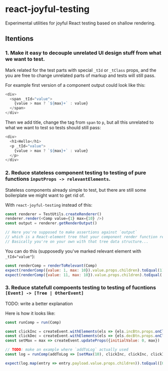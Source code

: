 # react-joyful-testing

Experimental utilities for joyful React testing based on shallow rendering.


## Itentions

### 1. Make it easy to decouple unrelated UI design stuff from what we want to test.

Mark related for the test parts with special `_tId` or `_tClass` props, and the you are free to change unrelated parts of markup and tests will still pass.

For example first version of a component output could look like this:

```js
<div>
  <span _tId="value">
    {value > max ? `${max}+` : value}
  </span>
</div>
```

Then we add title, change the tag from `span` to `p`, but all this unrelated to what we want to test so tests should still pass:

```js
<div>
  <h1>Hello</h1>
  <p _tId="value">
    {value > max ? `${max}+` : value}
  </p>
</div>
```

### 2. Reduce stateless component testing to testing of pure functions `inputProps -> relevantElements`.

Stateless components already simple to test, but there are still some boilerplate we might want to get rid of.

With `react-joyful-testing` instead of this:

```js
const renderer = TestUtils.createRenderer()
renderer.render(<Comp value={1} max={10} />)
const output = renderer.getRenderOutput()

// Here you're supposed to make assertions against `output` 
// which is a React-element tree that your component render function returns.
// Basically you're on your own with that tree data structure...
```

You can do this (supposedly you've marked relevant element with `_tId="value"`):

```js
const renderComp = renderToRelevant(Comp)
expect(renderComp({value: 1, max: 10}).value.props.children).toEqual(1)
expect(renderComp({value: 11, max: 10}).value.props.children).toEqual('10+')
```

### 3. Reduce statefull compoents testing to testing of fucntions `[Event] -> [Tree | OtherEvent]`

TODO: write a better explanation

Here is how it looks like:

```js
const runComp = run(Comp)

const clickInc = createEvent.withElements(els => {els.incBtn.props.onClick()})
const clickDec = createEvent.withElements(els => {els.decBtn.props.onClick()})
const setMax = max => createEvent.updateProps({initialValue: 0, max})

// TODO: make an example where `addToLog` actually used
const log = runComp(addToLog => [setMax(10), clickInc, clickInc, clickInc, setMax(2), setMax(10), clickDec])

expect(log.map(entry => entry.payload.value.props.children)).toEqual([0, 1, 2, 3, "2+", 3, 2])
```
